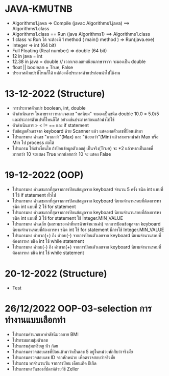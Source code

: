 # JAVA-KMUTNB

- Algorithms1.java => Compile (javac Algorithms1.java) ==> Algorithms1.class
- Algorithms1.class == Run (java Algorithms1) ==> Algorithms1.class
- 1 class จะ Run ได้ จะต้องมี 1 method ( main() method ) => Run(java.exe)
- Integer => int	(64 bit)
- Full Floating (Real number) => double (64 bit)
- 12 in java = int
- 12.38 in java = double	// เวลาเจอเลขทศนิยมภาษาจาวา จะมองเป็น double
- float || boolean = True, False
- ประกาศตัวแปรที่ไหนก็ได้ แต่ต้องตั้งประกาศตัวแปรก่อนนำไปใช้งาน

# 13-12-2022 (Structure)
  - การประกาศตัวแปร boolean, int, double
  - ตัวดำเนินการ ในภาษาจาวาหากเจอเลข "ทศนิยม" จะมองเป็นชนิด double 10.0 = 5.0/5 และประกาศตัวแปรที่ไหนก็ได้ อย่างเช่นประกาศก่อนแล้วนำไปใช้
  - ตัวดำเนินการ > < != == และ if statement
  - รับข้อมูลตัวเลขจาก keyboard ด้วย Scanner แล้ว แสดงผลตัวเลขที่ป้อนเข้ามา
  - โปรแกรมหา ค่าเลข "มากกว่า"(Max) และ "น้อยกว่า"(Min) แล้วสามารถนำค่า Max หรือ Min ไป process ต่อได้
  - โปรแกรม ให้เข้าเงื่อนไข ถ้าป้อนข้อมูลตัวเลขคู่ เป็นจริง(True) จะ *2 แล้วหากเป็นเลขคี่ มากกว่า 10 จะแสดง True หากน้อยกว่า 10 จะ แสดง False
 
# 19-12-2022 (OOP)
  - โปรแกรมหา ค่าเลขมากที่สุดจากการป้อนข้อมูลจาก keyboard จำนวน 5 ครั้ง ชนิด int แบบที่ 1 ใช้ if statement ทั่วไป
  - โปรแกรมหา ค่าเลขมากที่สุดจากการป้อนข้อมูลจาก keyboard นิยามจำนวนรอบที่ต้องการหา ชนิด int แบบที่ 2 ใช้ for statement
  - โปรแกรมหา ค่าเลขมากที่สุดจากการป้อนข้อมูลจาก keyboard นิยามจำนวนรอบที่ต้องการหา ชนิด int แบบที่ 3 ใช้ for statement ใช้ Integer.MIN_VALUE 
  - โปรแกรมหา ค่าเฉลี่ย (ผลรวมของค่าที่หารด้วยจํานวนค่า) จากการป้อนข้อมูลจาก keyboard นิยามจำนวนรอบที่ต้องการหา ชนิด int ใช้ for statement มีการใช้ Integer.MIN_VALUE
  - โปรแกรมหา ค่าบวก(+) ถึง ค่าลบ(-) จากการป้อนตัวเลขจาก keyboard นิยามจำนวนรอบที่ต้องการหา ชนิด int ใช้ while statement
  - โปรแกรมหา ค่าลบ(-) ถึง ค่าบวก(+) จากการป้อนตัวเลขจาก keyboard นิยามจำนวนรอบที่ต้องการหา ชนิด int ใช้ while statement
 
# 20-12-2022 (Structure)
  - Test
  
# 26/12/2022 OOP-03-selection การทำงานแบบเลือกทำ
- โปรแกรมคำนวณหาค่าดัชนีมวลกาย BMI
- โปรกรมแกมสุ่มตัวเลข
- โปรแกรมสุ่มเหรียญ หัว ก้อย
- โปรแกรมตรวจสอบเลขที่ป้อนเข้ามาว่าเป็นเลข 5 อยู่ในหน่วยหักสิบว่าจริงมั้ย
- โปรแกรมตรวจสอบเลข ID จากหักหน่วย เพื่อตรวจสอบว่าจริงมั้ย
- โปรแกรม หาจำนวนวัน จากการป้อน เดือนเกิด ปีเกิด
- โปรแกรมหาวันของสัปดาห์ด้วยวิธี Zeller

